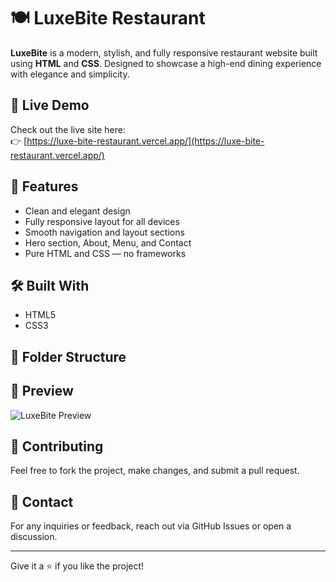 # 🍽️ LuxeBite Restaurant

**LuxeBite** is a modern, stylish, and fully responsive restaurant website built using **HTML** and **CSS**. Designed to showcase a high-end dining experience with elegance and simplicity.

## 🚀 Live Demo
Check out the live site here:  
👉 [https://luxe-bite-restaurant.vercel.app/](https://luxe-bite-restaurant.vercel.app/)

## 📸 Features
- Clean and elegant design
- Fully responsive layout for all devices
- Smooth navigation and layout sections
- Hero section, About, Menu, and Contact
- Pure HTML and CSS — no frameworks

## 🛠️ Built With
- HTML5
- CSS3

## 📂 Folder Structure


## 📸 Preview
![LuxeBite Preview](https://luxe-bite-restaurant.vercel.app/preview-image.jpg) <!-- Optional: Replace with your own preview image link -->

## 🤝 Contributing
Feel free to fork the project, make changes, and submit a pull request.

## 📧 Contact
For any inquiries or feedback, reach out via GitHub Issues or open a discussion.

---

Give it a ⭐ if you like the project!


